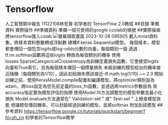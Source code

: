 # Tensorflow
人工智慧期中報告 
11122108林哲賢   初学者的 TensorFlow 2.0教程
##目錄
準備資料
實際操作
##準備資料
準備一個可使用的google ccolab的帳號
##實際操做
將tensorflow匯入colab
![螢幕擷取畫面 2023-10-28 095905](https://github.com/RiceXnoodles/Tensorflow/assets/148970977/d8d32f68-bd9c-4b6a-8885-bd043dee8f6a)
載入mnist資料集，將樣本資料整數轉成浮點數
建構tf.keras.Sequential模型。
每個樣本，模型都會傳回一個包含logits或log-odds分數的向量，每個類別一個
透過tf.nn.softmax函數將這些logits 轉換為每個類別的機率
使用losses.SparseCategoricalCrossentropy為訓練定義損失函數，它會接受logits 向量和True索引，並為每個樣本傳回一個標量損失
未經訓練的模型給出的機率接近隨機（每個類別為1/10），因此初始損失應該接近-tf.math.log(1/10) ~= 2.3
開始訓練之前，使用KerasModel.compile配置和編譯模型。將optimizer類別設為adam，將loss設定為您先前定義的loss_fn函數，並透過將metrics參數設為 來accuracy指定要為模型評估的指標
使用Model.fit方法調整您的模型參數並最小化損失
Model.evaluate方法通常在" Validation-set " 或" Test-set " 上檢查模型效能
想讓模型傳回機率，可以封裝經過訓練的模型，並將softmax 附加到該模型
##參考資料
https://tensorflow.google.cn/tutorials/quickstart/beginner?hl=zh_cn 初學者的Tensorflow教學
